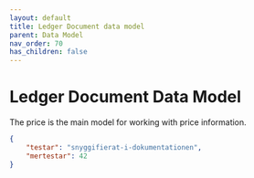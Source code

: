 ```yaml
---
layout: default
title: Ledger Document data model
parent: Data Model
nav_order: 70
has_children: false
---
```


# Ledger Document Data Model

The price is the main model for working with price information.

```json
{
    "testar": "snyggifierat-i-dokumentationen",
    "mertestar": 42
}
```
